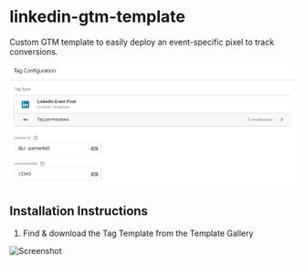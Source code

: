# linkedin-gtm-template

Custom GTM template to easily deploy an event-specific pixel to track conversions.

![Screenshot](https://github.com/kevinhaag/linkedin-event-pixel/blob/master/linkedin-event-pixel.png)

## Installation Instructions

1. Find & download the Tag Template from the Template Gallery 

![Screenshot](https://user-images.githubusercontent.com/51055272/72368780-91b7a900-36b3-11ea-843c-d5d851390776.png)
